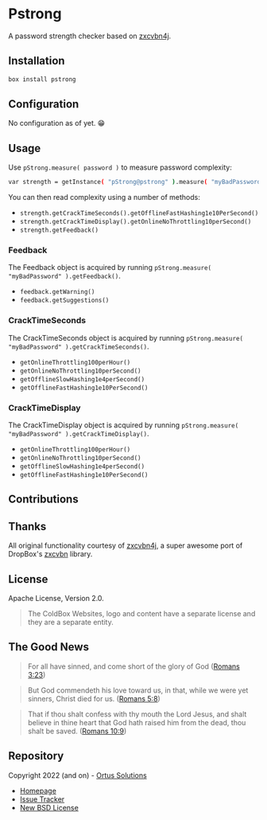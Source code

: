 # Pstrong

A password strength checker based on [zxcvbn4j](https://github.com/nulab/zxcvbn4j).

## Installation

```bash
box install pstrong
```

## Configuration

No configuration as of yet. 😁

## Usage

Use `pStrong.measure( password )` to measure password complexity:

```bash
var strength = getInstance( "pStrong@pstrong" ).measure( "myBadPassword" );
```

You can then read complexity using a number of methods:

* `strength.getCrackTimeSeconds().getOfflineFastHashing1e10PerSecond()`
* `strength.getCrackTimeDisplay().getOnlineNoThrottling10perSecond()`
* `strength.getFeedback()`

### Feedback

The Feedback object is acquired by running `pStrong.measure( "myBadPassword" ).getFeedback()`.

* `feedback.getWarning()`
* `feedback.getSuggestions()`

### CrackTimeSeconds

The CrackTimeSeconds object is acquired by running `pStrong.measure( "myBadPassword" ).getCrackTimeSeconds()`.

* `getOnlineThrottling100perHour()`
* `getOnlineNoThrottling10perSecond()`
* `getOfflineSlowHashing1e4perSecond()`
* `getOfflineFastHashing1e10PerSecond()`

### CrackTimeDisplay

The CrackTimeDisplay object is acquired by running `pStrong.measure( "myBadPassword" ).getCrackTimeDisplay()`.

* `getOnlineThrottling100perHour()`
* `getOnlineNoThrottling10perSecond()`
* `getOfflineSlowHashing1e4perSecond()`
* `getOfflineFastHashing1e10PerSecond()`

## Contributions

## Thanks

All original functionality courtesy of [zxcvbn4j](https://github.com/nulab/zxcvbn4j), a super awesome port of DropBox's [zxcvbn](https://github.com/dropbox/zxcvbn) library.

## License

Apache License, Version 2.0.

> The ColdBox Websites, logo and content have a separate license and they are a separate entity.

## The Good News

> For all have sinned, and come short of the glory of God ([Romans 3:23](https://www.kingjamesbibleonline.org/Romans-3-23/))

> But God commendeth his love toward us, in that, while we were yet sinners, Christ died for us. ([Romans 5:8](https://www.kingjamesbibleonline.org/Romans-5-8))

> That if thou shalt confess with thy mouth the Lord Jesus, and shalt believe in thine heart that God hath raised him from the dead, thou shalt be saved. ([Romans 10:9](https://www.kingjamesbibleonline.org/Romans-10-9/))

## Repository

Copyright 2022 (and on) - [Ortus Solutions](https://www.ortussolutions.com/)

* [Homepage](https://github.com/coldbox-modules/cbmeilisearch)
* [Issue Tracker](https://github.com/coldbox-modules/cbmeilisearch/issues)
* [New BSD License](https://github.com/coldbox-modules/cbmeilisearch/blob/master/LICENSE.txt)
